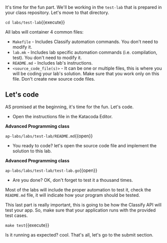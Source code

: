 It's time for the fun part. We'll be working in the `test-lab` that is
prepared in your class repository. Let's move to that directory.

`cd labs/test-lab`{{execute}}

All labs will container 4 common files:

- `Makefile` - Includes Classify automation commands. You don't need
  to modify it.
- `lab.mk` - Includes lab specific automation commands
  (i.e. compilation, test). You don't need to modify it.
- `README.md` - Includes lab's instructions.
- `<source_code_file(s)>` - It can be one or multiple files, this is
  where you will be coding your lab's solution. Make sure that you
  work only on this file. Don't create new source code files.


## Let's code

AS promised at the beginning, it's time for the fun. Let's code.

- Open the instructions file in the Katacoda Editor.

**Advanced Programming class**

`ap-labs/labs/test-lab/README.md`{{open}}


- You ready to code? let's open the source code file and implement the
solution to this lab.

**Advanced Programming class**

`ap-labs/labs/test-lab/test-lab.go`{{open}}

- Are you done? OK, don't forget to test it a thousand times.

Most of the labs will include the proper automation to test it, check
the `README.md` file, it will indicate how your program should be
tested.

This last part is really important, this is going to be how the Classify
API will test your app. So, make sure that your application runs with
the provided test cases.

``make test``{{execute}}

Is it running as expected? cool. That's all, let's go to the submit section.
